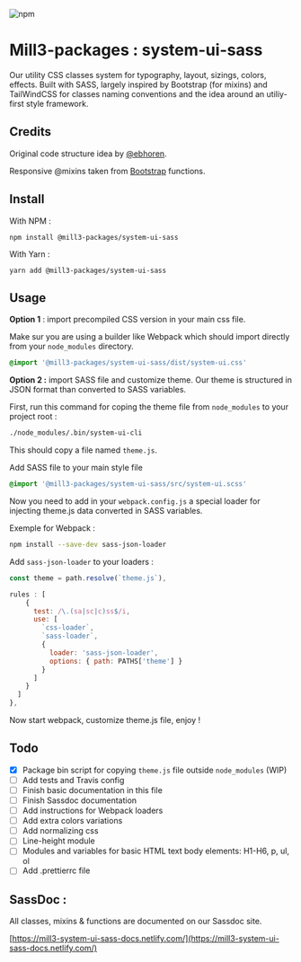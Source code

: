 ![npm](https://img.shields.io/npm/v/@mill3-packages/system-ui-sass?style=for-the-badge)


# Mill3-packages : system-ui-sass

Our utility CSS classes system for typography, layout, sizings, colors, effects. Built with SASS, largely inspired by Bootstrap (for mixins) and TailWindCSS for classes naming conventions and the idea around an utiliy-first style framework.

## Credits

Original code structure idea by [@ebhoren](https://github.com/ebhoren).

Responsive @mixins taken from [Bootstrap](https://github.com/twbs/bootstrap) functions.

## Install

With NPM :

```npm install @mill3-packages/system-ui-sass```

With Yarn :

```yarn add @mill3-packages/system-ui-sass```

## Usage

**Option 1** : import precompiled CSS version in your main css file.

Make sur you are using a builder like Webpack which should import directly from your ```node_modules``` directory.

```css
@import '@mill3-packages/system-ui-sass/dist/system-ui.css'
```

**Option 2 :** import SASS file and customize theme. Our theme is structured in JSON format than converted to SASS variables.

First, run this command for coping the theme file from ```node_modules``` to your project root :

```bash
./node_modules/.bin/system-ui-cli
```

This should copy a file named ```theme.js```.

Add SASS file to your main style file

```css
@import '@mill3-packages/system-ui-sass/src/system-ui.scss'
```

Now you need to add in your ```webpack.config.js``` a special loader for injecting theme.js data converted in SASS variables.

Exemple for Webpack :

```bash
npm install --save-dev sass-json-loader
```

Add ```sass-json-loader``` to your loaders :

```javascript
const theme = path.resolve(`theme.js`),

rules : [
    {
      test: /\.(sa|sc|c)ss$/i,
      use: [
        `css-loader`,
        `sass-loader`,
        {
          loader: 'sass-json-loader',
          options: { path: PATHS['theme'] }
        }
      ]
    }
  ]
},
```

Now start webpack, customize theme.js file, enjoy !

## Todo

- [X] Package bin script for copying `theme.js` file outside `node_modules` (WIP)
- [ ] Add tests and Travis config
- [ ] Finish basic documentation in this file
- [ ] Finish Sassdoc documentation
- [ ] Add instructions for Webpack loaders
- [ ] Add extra colors variations
- [ ] Add normalizing css
- [ ] Line-height module
- [ ] Modules and variables for basic HTML text body elements: H1-H6, p, ul, ol
- [ ] Add .prettierrc file

## SassDoc :

All classes, mixins & functions are documented on our Sassdoc site.

[https://mill3-system-ui-sass-docs.netlify.com/](https://mill3-system-ui-sass-docs.netlify.com/)
